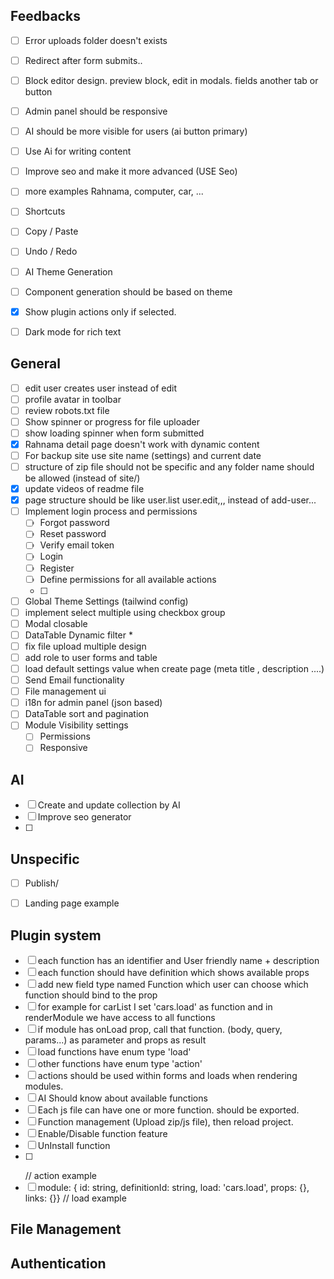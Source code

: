 ## Feedbacks
- [ ] Error uploads folder doesn't exists
- [ ] Redirect after form submits..
- [ ] Block editor design. preview block, edit in modals. fields another tab or button
- [ ] Admin panel should be responsive
- [ ] AI should be more visible for users (ai button primary)
- [ ] Use Ai for writing content
- [ ] Improve seo and make it more advanced (USE Seo)
- [ ] more examples Rahnama, computer, car, ...

- [ ] Shortcuts
- [ ] Copy / Paste
- [ ] Undo / Redo
- [ ] AI Theme Generation
- [ ] Component generation should be based on theme
- [x] Show plugin actions only if selected. 
- [ ] Dark mode for rich text

## General
- [ ] edit user creates user instead of edit
- [ ] profile avatar in toolbar
- [ ] review robots.txt file
- [ ] Show spinner or progress for file uploader
- [ ] show loading spinner when form submitted
- [x] Rahnama detail page doesn't work with dynamic content
- [ ] For backup site use site name (settings) and current date
- [ ] structure of zip file should not be specific and any folder name should be allowed (instead of site/)
- [x] update videos of readme file
- [x] page structure should be like user.list user.edit,,, instead of add-user...
- [ ] Implement login process and permissions
    - [ ] Forgot password
    - [ ] Reset password
    - [ ] Verify email token
    - [ ] Login
    - [ ] Register
    - [ ] Define permissions for all available actions
    - [ ] 
- [ ] Global Theme Settings (tailwind config)
- [ ] implement select multiple using checkbox group
- [ ] Modal closable
- [ ] DataTable Dynamic filter *
- [ ] fix file upload multiple design
- [ ] add role to user forms and table
- [ ] load default settings value when create page (meta title , description ....)
- [ ] Send Email functionality
- [ ] File management ui
- [ ] i18n for admin panel (json based)
- [ ] DataTable sort and pagination
- [ ] Module Visibility settings 
    - [ ] Permissions
    - [ ] Responsive

## AI
- [ ] Create and update collection by AI
- [ ] Improve seo generator
- [ ]   

## Unspecific
- [ ] Publish/
- [ ] Landing page example


## Plugin system
- [ ] each function has an identifier and User friendly name + description
- [ ] each function should have definition which shows available props
- [ ] add new field type named Function which user can choose which function should bind to the prop
- [ ] for example for carList I set 'cars.load' as function and in renderModule we have access to all functions
- [ ] if module has onLoad prop, call that function. (body, query, params...) as parameter and props as result
- [ ] load functions have enum type 'load'
- [ ] other functions have enum type 'action'
- [ ] actions should be used within forms and loads when rendering modules.
- [ ] AI Should know about available functions 
- [ ] Each js file can have one or more function. should be exported.
- [ ] Function management (Upload zip/js file), then reload project.
- [ ] Enable/Disable function feature
- [ ] UnInstall function
- [ ] <form method="POST" action="contact_us.send_message"></form> // action example
- [ ] module: { id: string, definitionId: string, load: 'cars.load', props: {}, links: {}}  // load example

## File Management

## Authentication
